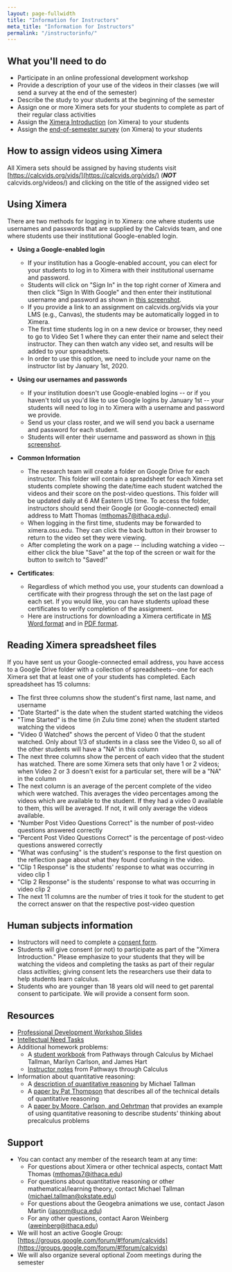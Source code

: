 ```yaml
---
layout: page-fullwidth
title: "Information for Instructors"
meta_title: "Information for Instructors"
permalink: "/instructorinfo/"
---
```


What you'll need to do
-----------------------
- Participate in an online professional development workshop
- Provide a description of your use of the videos in their classes (we will send a survey at the end of the semester)
- Describe the study to your students at the beginning of the semester
- Assign one or more Ximera sets for your students to complete as part of their regular class activities
- Assign the [Ximera Introduction](https://ximera.osu.edu/calcvids2019/intro/intro) (on Ximera) to your students
- Assign the [end-of-semester survey](https://ximera.osu.edu/calcvids2019/survey/survey) (on Ximera) to your students


How to assign videos using Ximera
----------------------------------
All Ximera sets should be assigned by having students visit [https://calcvids.org/vids/](https://calcvids.org/vids/) (**_NOT_** calcvids.org/videos/) and clicking on the title of the assigned video set


Using Ximera
------------
   There are two methods for logging in to Ximera: one where students use usernames and passwords that are supplied by the Calcvids team, and one where students use their institutional Google-enabled login.

- **Using a Google-enabled login**
  - If your institution has a Google-enabled account, you can elect for your students to log in to Ximera with their institutional username and password.
  - Students will click on "Sign In" in the top right corner of Ximera and then click "Sign In With Google" and then enter their institutional username and password as shown in [this screenshot](Logging_in_to_Ximera_Google.png).
  - If you provide a link to an assignment on calcvids.org/vids via your LMS (e.g., Canvas), the students may be automatically logged in to Ximera.
  - The first time students log in on a new device or browser, they need to go to Video Set 1 where they can enter their name and select their instructor. They can then watch any video set, and results will be added to your spreadsheets.
  - In order to use this option, we need to include your name on the instructor list by January 1st, 2020.

- **Using our usernames and passwords**
  - If your institution doesn't use Google-enabled logins -- or if you haven't told us you'd like to use Google logins by January 1st -- your students will need to log in to Ximera with a username and password we provide.
  - Send us your class roster, and we will send you back a username and password for each student.
  - Students will enter their username and password as shown in [this screenshot](Logging_in_to_Ximera.png).

- **Common Information**
  - The research team will create a folder on Google Drive for each instructor. This folder will contain a spreadsheet for each Ximera set students complete showing the date/time each student watched the videos and their score on the post-video questions. This folder will be updated daily at 6 AM Eastern US time. To access the folder, instructors should send their Google (or Google-connected) email address to Matt Thomas (<mthomas7@ithaca.edu>).
  - When logging in the first time, students may be forwarded to ximera.osu.edu. They can click the back button in their browser to return to the video set they were viewing.
  - After completing the work on a page -- including watching a video -- either click the blue "Save" at the top of the screen or wait for the button to switch to "Saved!"

- **Certificates**:
  - Regardless of which method you use, your students can download a certificate with their progress through the set on the last page of each set. If you would like, you can have students upload these certificates to verify completion of the assignment.
  - Here are instructions for downloading a Ximera certificate in [MS Word format](Ximera_Certificate_Instructions.docx) and in [PDF format](Ximera_Certificate_Instructions.pdf).


Reading Ximera spreadsheet files
--------------------
If you have sent us your Google-connected email address, you have access to a Google Drive folder with a collection of spreadsheets--one for each Ximera set that at least one of your students has completed. Each spreadsheet has 15 columns:
 - The first three columns show the student's first name, last name, and username
- "Date Started" is the date when the student started watching the videos
- "Time Started" is the time (in Zulu time zone) when the student started watching the videos
 - "Video 0 Watched" shows the percent of Video 0 that the student watched. Only about 1/3 of students in a class see the Video 0, so all of the other students will have a "NA" in this column
 - The next three columns show the percent of each video that the student has watched. There are some Ximera sets that only have 1 or 2 videos; when Video 2 or 3 doesn't exist for a particular set, there will be a "NA" in the column
- The next column is an average of the percent complete of the video which were watched. This averages the video percentages among the videos which are available to the student. If they had a video 0 available to them, this will be averaged. If not, it will only average the videos available.
- "Number Post Video Questions Correct" is the number of post-video questions answered correctly
- "Percent Post Video Questions Correct" is the percentage of post-video questions answered correctly
- "What was confusing" is the student's response to the first question on the reflection page about what they found confusing in the video.
- "Clip 1 Response" is the students' response to what was occurring in video clip 1
- "Clip 2 Response" is the students' response to what was occurring in video clip 2
- The next 11 columns are the number of tries it took for the student to get the correct answer on that the respective post-video question


Human subjects information
--------------------------
- Instructors will need to complete a [consent form](Instructor_Informed_Consent-Fillable.pdf).
- Students will give consent (or not) to participate as part of the "Ximera Introduction." Please emphasize to your students that they will be watching the videos and completing the tasks as part of their regular class activities; giving consent lets the researchers use their data to help students learn calculus.
- Students who are younger than 18 years old will need to get parental consent to participate. We will provide a consent form soon.


Resources
---------
- [Professional Development Workshop Slides](Professional_Development.pptx)
- [Intellectual Need Tasks](Intellectual_Need_Tasks.docx)
- Additional homework problems:
  - A [student workbook](Pathways_Calculus_Student.pdf) from Pathways through Calculus by Michael Tallman, Marilyn Carlson, and James Hart
  - [Instructor notes](Pathways_Calculus_Instructor.pdf) from Pathways through Calculus
- Information about quantitative reasoning:
  - A [description of quantitative reasoning](Quantitative_and_Covariational_Reasoning.pdf) by Michael Tallman
  - A [paper by Pat Thompson](http://bit.ly/18OpUu0) that describes all of the technical details of quantitative reasoning
  - A [paper by Moore, Carlson, and Oehrtman](http://sigmaa.maa.org/rume/crume2009/Moore1_LONG.pdf) that provides an example of using quantitative reasoning to describe students' thinking about precalculus problems


Support
-------
- You can contact any member of the research team at any time:
  - For questions about Ximera or other technical aspects, contact Matt Thomas (<mthomas7@ithaca.edu>)
  - For questions about quantitative reasoning or other mathematical/learning theory, contact Michael Tallman (<michael.tallman@okstate.edu>)
  - For questions about the Geogebra animations we use, contact Jason Martin (<jasonm@uca.edu>)
  - For any other questions, contact Aaron Weinberg (<aweinberg@ithaca.edu>)
- We will host an active Google Group: [https://groups.google.com/forum/#!forum/calcvids](https://groups.google.com/forum/#!forum/calcvids)
- We will also organize several optional Zoom meetings during the semester
